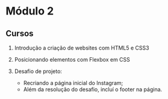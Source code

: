 # Módulo 2 

## Cursos

1. Introdução a criação de websites com HTML5 e CSS3

2. Posicionando elementos com Flexbox em CSS

3. Desafio de projeto: 
    * Recriando a página inicial do Instagram;
    * Além da resolução do desafio, incluí o footer na página.
         

